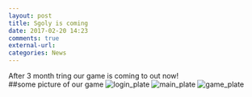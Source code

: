 ```yaml
---
layout: post
title: Sgoly is coming
date: 2017-02-20 14:23
comments: true
external-url:
categories: News
---
```

After 3 month tring our game is coming to out now!  
##some picture of our game
![login_plate](https://llsw.github.io/login_plate.PNG)
![main_plate](https://llsw.github.io/main_plate.PNG)
![game_plate](https://llsw.github.io/game_plate.PNG)
